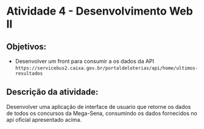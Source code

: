 # Atividade 4 - Desenvolvimento Web II
        
## Objetivos:
- Desenvolver um front para consumir a os dados da API ```https://servicebus2.caixa.gov.br/portaldeloterias/api/home/ultimos-resultados```



## Descrição da atividade:
Desenvolver uma aplicação de interface de usuario que retorne os dados de todos os concursos da Mega-Sena, consumindo os dados fornecidos no api oficial apresentado acima.